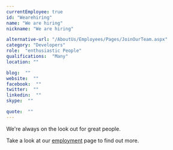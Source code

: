```yaml
---
currentEmployee: true
id: "Wearehiring"
name: "We are hiring"
nickname: "We are hiring"

alternative-url: "/AboutUs/Employees/Pages/JoinOurTeam.aspx"
category: "Developers"
role:  "enthusiastic People"
qualifications:  "Many"
location: ""

blog:  ""
website:  ""
facebook:  ""
twitter:  ""
linkedin:  ""
skype:  ""

quote:  ""
---
```


We're always on the look out for great people.

Take a look at our [employment](http://www.ssw.com.au/ssw/Employment/Employment.aspx) page to find out more.